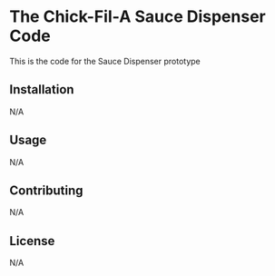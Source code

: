 # The Chick-Fil-A Sauce Dispenser Code

This is the code for the Sauce Dispenser prototype

## Installation

N/A

## Usage

N/A

## Contributing

 N/A

## License
 N/A